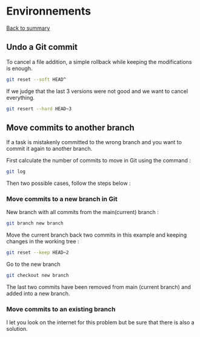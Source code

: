# Environnements

[Back to summary](index.md)

## Undo a Git commit

To cancel a file addition, a simple rollback while keeping the modifications is enough.

```bash
git reset --soft HEAD^
```

If we judge that the last 3 versions were not good and we want to cancel everything.

```bash
git resert --hard HEAD~3
```

## Move commits to another branch

If a task is mistakenly committed to the wrong branch and you want to commit it again to another branch.

First calculate the number of commits to move in Git using the command :

```bash
git log
```

Then two possible cases, follow the steps below :

### Move commits to a new branch in Git

New branch with all commits from the main(current) branch :

```bash
git branch new branch 
```

Move the current branch back two commits in this example and keeping changes in the working tree :

```bash
git reset --keep HEAD~2 
```

Go to the new branch

```bash
git checkout new branch
```

The last two commits have been removed from main (current branch) and added into a new branch.

### Move commits to an existing branch

I let you look on the internet for this problem but be sure that there is also a solution.
